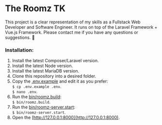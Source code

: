# The Roomz TK

This project is a clear representation of my skills as a Fullstack Web Developer and Software Engineer. It runs on top of the Laravel Framework + Vue.js Framework. Please contact me if you have any questions or suggestions. 🌿 

### Installation:

1. Install the latest Composer/Laravel version.
2. Install the latest Node version.
3. Install the latest MariaDB version.
4. Clone this repository into a desired folder.
5. Copy the [.env.example](.env.example) and edit it as you prefer:  
   `$ cp .env.example .env`.  
   `$ nano .env`.
6. Run the [bin/roomz.build](bin/roomz.build):  
   `$ bin/roomz.build`.
7. Run the [bin/roomz-server.start](bin/roomz-server.start):  
   `$ bin/roomz-server.start`.
8. Open the [http://127.0.0.1:8000](http://127.0.0.1:8000).

